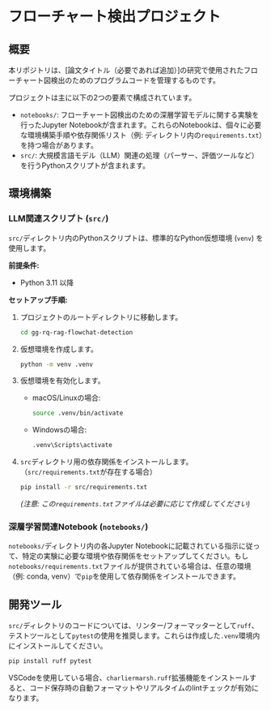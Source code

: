 # フローチャート検出プロジェクト

## 概要

本リポジトリは、[論文タイトル（必要であれば追加）]の研究で使用されたフローチャート図検出のためのプログラムコードを管理するものです。

プロジェクトは主に以下の2つの要素で構成されています。

-   `notebooks/`: フローチャート図検出のための深層学習モデルに関する実験を行ったJupyter Notebookが含まれます。これらのNotebookは、個々に必要な環境構築手順や依存関係リスト（例: ディレクトリ内の`requirements.txt`）を持つ場合があります。
-   `src/`: 大規模言語モデル（LLM）関連の処理（パーサー、評価ツールなど）を行うPythonスクリプトが含まれます。

## 環境構築

### LLM関連スクリプト (`src/`)

`src/`ディレクトリ内のPythonスクリプトは、標準的なPython仮想環境 (`venv`) を使用します。

**前提条件:**
-   Python 3.11 以降

**セットアップ手順:**

1.  プロジェクトのルートディレクトリに移動します。
    ```bash
    cd gg-rq-rag-flowchat-detection
    ```

2.  仮想環境を作成します。
    ```bash
    python -m venv .venv
    ```

3.  仮想環境を有効化します。
    -   macOS/Linuxの場合:
        ```bash
        source .venv/bin/activate
        ```
    -   Windowsの場合:
        ```bash
        .venv\Scripts\activate
        ```

4.  `src`ディレクトリ用の依存関係をインストールします。（`src/requirements.txt`が存在する場合）
    ```bash
    pip install -r src/requirements.txt
    ```
    *(注意: この`requirements.txt`ファイルは必要に応じて作成してください)*

### 深層学習関連Notebook (`notebooks/`)

`notebooks/`ディレクトリ内の各Jupyter Notebookに記載されている指示に従って、特定の実験に必要な環境や依存関係をセットアップしてください。もし`notebooks/requirements.txt`ファイルが提供されている場合は、任意の環境（例: conda, venv）で`pip`を使用して依存関係をインストールできます。

## 開発ツール

`src/`ディレクトリのコードについては、リンター/フォーマッターとして`ruff`、テストツールとして`pytest`の使用を推奨します。これらは作成した`.venv`環境内にインストールしてください。

```bash
pip install ruff pytest
```

VSCodeを使用している場合、`charliermarsh.ruff`拡張機能をインストールすると、コード保存時の自動フォーマットやリアルタイムのlintチェックが有効になります。
